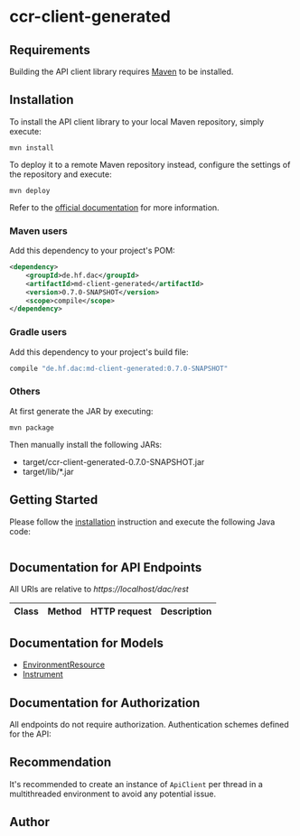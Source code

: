 # ccr-client-generated

## Requirements

Building the API client library requires [Maven](https://maven.apache.org/) to be installed.

## Installation

To install the API client library to your local Maven repository, simply execute:

```shell
mvn install
```

To deploy it to a remote Maven repository instead, configure the settings of the repository and execute:

```shell
mvn deploy
```

Refer to the [official documentation](https://maven.apache.org/plugins/maven-deploy-plugin/usage.html) for more information.

### Maven users

Add this dependency to your project's POM:

```xml
<dependency>
    <groupId>de.hf.dac</groupId>
    <artifactId>md-client-generated</artifactId>
    <version>0.7.0-SNAPSHOT</version>
    <scope>compile</scope>
</dependency>
```

### Gradle users

Add this dependency to your project's build file:

```groovy
compile "de.hf.dac:md-client-generated:0.7.0-SNAPSHOT"
```

### Others

At first generate the JAR by executing:

    mvn package

Then manually install the following JARs:

* target/ccr-client-generated-0.7.0-SNAPSHOT.jar
* target/lib/*.jar

## Getting Started

Please follow the [installation](#installation) instruction and execute the following Java code:

```java

```

## Documentation for API Endpoints

All URIs are relative to *https://localhost/dac/rest*

Class | Method | HTTP request | Description
------------ | ------------- | ------------- | -------------


## Documentation for Models

 - [EnvironmentResource](docs/EnvironmentResource.md)
 - [Instrument](docs/Instrument.md)


## Documentation for Authorization

All endpoints do not require authorization.
Authentication schemes defined for the API:

## Recommendation

It's recommended to create an instance of `ApiClient` per thread in a multithreaded environment to avoid any potential issue.

## Author


